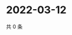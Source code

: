 # 2022-03-12

共 0 条

<!-- BEGIN WEIBO -->
<!-- 最后更新时间 Sat Mar 12 2022 16:01:24 GMT+0800 (China Standard Time) -->

<!-- END WEIBO -->
